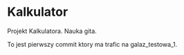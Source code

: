 # Kalkulator
Projekt Kalkulatora. Nauka gita.

To jest pierwszy commit ktory ma trafic na galaz_testowa_1.